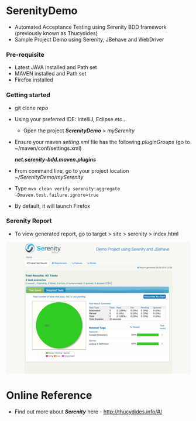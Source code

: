 # SerenityDemo
* Automated Acceptance Testing using Serenity BDD framework (previously known as Thucydides)
* Sample Project Demo using Serenity, JBehave and WebDriver

### Pre-requisite
* Latest JAVA installed and Path set
* MAVEN installed and Path set
* Firefox installed

### Getting started
* git clone _repo_
* Using your preferred IDE: IntelliJ, Eclipse etc... 
   * Open the project **_SerenityDemo_** > _mySerenity_
* Ensure your maven _setting.xml_ file has the following _pluginGroups_ (go to ~/maven/conf/settings.xml)

    **_<pluginGroups><pluginGroup>net.serenity-bdd.maven.plugins</pluginGroup></pluginGroups>_**
* From command line, go to your project location _~/SerenityDemo/mySerenity_ 
* Type <code>mvn clean verify serenity:aggregate -Dmaven.test.failure.ignore=true</code>
* By default, it will launch Firefox

### Serenity Report
* To view generated report, go to target > site > serenity > index.html

![Alt text](https://github.com/giozom/SerenityDemo/blob/master/mySerenity/misc/SerenityReports.png "Serenity Report")

# Online Reference
* Find out more about **_Serenity_** here - http://thucydides.info/#/


